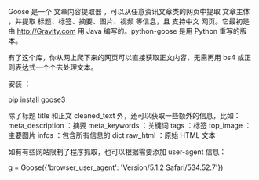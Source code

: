 Goose 是一个 文章内容提取器 ，可以从任意资讯文章类的网页中提取 文章主体 ，并提取 标题、标签、摘要、图片、视频 等信息，且 支持中文 网页。它最初是由 http://Gravity.com 用 Java 编写的。python-goose 是用 Python 重写的版本。

有了这个库，你从网上爬下来的网页可以直接获取正文内容，无需再用 bs4 或正则表达式一个个去处理文本。

安装 ：

pip install goose3

除了标题 title 和正文 cleaned_text 外，还可以获取一些额外的信息，比如：
meta_description ：摘要
meta_keywords ：关键词
tags ：标签
top_image ：主要图片
infos ：包含所有信息的 dict
raw_html ：原始 HTML 文本


如有有些网站限制了程序抓取，也可以根据需要添加 user-agent 信息：

g = Goose({'browser_user_agent': 'Version/5.1.2 Safari/534.52.7'})